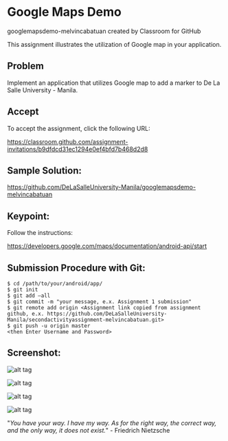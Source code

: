 # Google Maps Demo

googlemapsdemo-melvincabatuan created by Classroom for GitHub

This assignment illustrates the utilization of Google map in your application. 

## Problem

Implement an application that utilizes Google map to add a marker to De La Salle University - Manila.


## Accept

To accept the assignment, click the following URL:

https://classroom.github.com/assignment-invitations/b9dfdcd31ec1294e0ef4bfd7b468d2d8

## Sample Solution:

https://github.com/DeLaSalleUniversity-Manila/googlemapsdemo-melvincabatuan

## Keypoint:

Follow the instructions:

https://developers.google.com/maps/documentation/android-api/start 

## Submission Procedure with Git: 

```shell
$ cd /path/to/your/android/app/
$ git init
$ git add –all
$ git commit -m "your message, e.x. Assignment 1 submission"
$ git remote add origin <Assignment link copied from assignment github, e.x. https://github.com/DeLaSalleUniversity-Manila/secondactivityassignment-melvincabatuan.git>
$ git push -u origin master
<then Enter Username and Password>
```


## Screenshot:

![alt tag](https://github.com/DeLaSalleUniversity-Manila/googlemapsdemo-melvincabatuan/blob/master/device-2015-10-09-201407.png)

![alt tag](https://github.com/DeLaSalleUniversity-Manila/googlemapsdemo-melvincabatuan/blob/master/device-2015-10-09-202319.png)

![alt tag](https://github.com/DeLaSalleUniversity-Manila/googlemapsdemo-melvincabatuan/blob/master/device-2015-10-09-202350.png)

![alt tag](https://github.com/DeLaSalleUniversity-Manila/googlemapsdemo-melvincabatuan/blob/master/device-2015-10-09-202442.png)

"*You have your way. I have my way. As for the right way, the correct way, and the only way, it does not exist.*" - Friedrich Nietzsche
